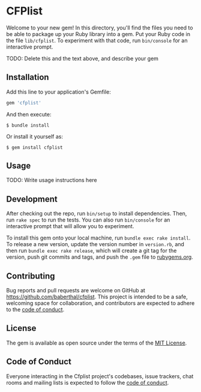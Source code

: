 # CFPlist

Welcome to your new gem! In this directory, you'll find the files you need to be able to package up your Ruby library into a gem. Put your Ruby code in the file `lib/cfplist`. To experiment with that code, run `bin/console` for an interactive prompt.

TODO: Delete this and the text above, and describe your gem

## Installation

Add this line to your application's Gemfile:

```ruby
gem 'cfplist'
```

And then execute:

    $ bundle install

Or install it yourself as:

    $ gem install cfplist

## Usage

TODO: Write usage instructions here

## Development

After checking out the repo, run `bin/setup` to install dependencies. Then, run `rake spec` to run the tests. You can also run `bin/console` for an interactive prompt that will allow you to experiment.

To install this gem onto your local machine, run `bundle exec rake install`. To release a new version, update the version number in `version.rb`, and then run `bundle exec rake release`, which will create a git tag for the version, push git commits and tags, and push the `.gem` file to [rubygems.org](https://rubygems.org).

## Contributing

Bug reports and pull requests are welcome on GitHub at https://github.com/baberthal/cfplist. This project is intended to be a safe, welcoming space for collaboration, and contributors are expected to adhere to the [code of conduct](https://github.com/[USERNAME]/cfplist/blob/master/CODE_OF_CONDUCT.md).


## License

The gem is available as open source under the terms of the [MIT License](https://opensource.org/licenses/MIT).

## Code of Conduct

Everyone interacting in the Cfplist project's codebases, issue trackers, chat rooms and mailing lists is expected to follow the [code of conduct](https://github.com/[USERNAME]/cfplist/blob/master/CODE_OF_CONDUCT.md).
